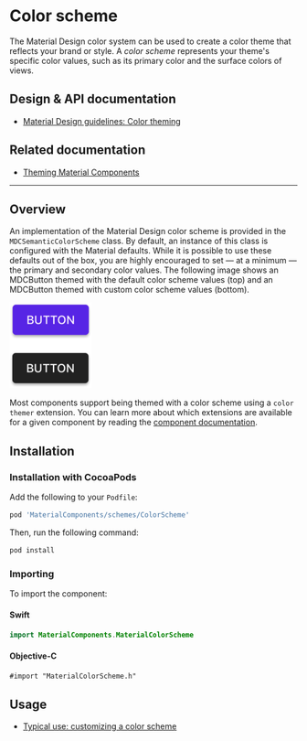 # Color scheme

The Material Design color system can be used to create a color theme that reflects your brand or
style. A _color scheme_ represents your theme's specific color values, such as its primary color and
the surface colors of views.

## Design & API documentation

* [Material Design guidelines: Color theming](https://material.io/go/design-color-theming)

## Related documentation

* [Theming Material Components](../../../docs/theming/)

<!-- toc -->

- - -

## Overview

An implementation of the Material Design color scheme is provided in the `MDCSemanticColorScheme`
class. By default, an instance of this class is configured with the Material defaults. While it is
possible to use these defaults out of the box, you are highly encouraged to set — at a minimum — the
primary and secondary color values. The following image shows an MDCButton themed with the default
color scheme values (top) and an MDCButton themed with custom color scheme values (bottom).

<img src="assets/themedbuttons.png" width="144" alt="An MDCButton themed with the default color scheme and a custom one.">

Most components support being themed with a color scheme using a `color themer` extension. You can
learn more about which extensions are available for a given component by reading the
[component documentation](../../).

## Installation

### Installation with CocoaPods

Add the following to your `Podfile`:

```bash
pod 'MaterialComponents/schemes/ColorScheme'
```
<!--{: .code-renderer.code-renderer--install }-->

Then, run the following command:

```bash
pod install
```

### Importing

To import the component:

<!--<div class="material-code-render" markdown="1">-->
#### Swift
```swift
import MaterialComponents.MaterialColorScheme
```

#### Objective-C

```objc
#import "MaterialColorScheme.h"
```
<!--</div>-->

## Usage

- [Typical use: customizing a color scheme](typical-use-customizing-a-scheme.md)
